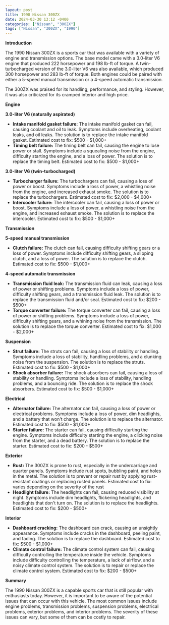 ```yaml
---
layout: post
title: 1990 Nissan 300ZX
date: 2024-03-30 13:12 -0400
categories: ["Nissan", "300ZX"]
tags: ["Nissan", "300ZX", "1990"]
---
```

**Introduction**

The 1990 Nissan 300ZX is a sports car that was available with a variety of engine and transmission options. The base model came with a 3.0-liter V6 engine that produced 222 horsepower and 198 lb-ft of torque. A twin-turbocharged version of the 3.0-liter V6 was also available, which produced 300 horsepower and 283 lb-ft of torque. Both engines could be paired with either a 5-speed manual transmission or a 4-speed automatic transmission.

The 300ZX was praised for its handling, performance, and styling. However, it was also criticized for its cramped interior and high price.

**Engine**

**3.0-liter V6 (naturally aspirated)**

* **Intake manifold gasket failure:** The intake manifold gasket can fail, causing coolant and oil to leak. Symptoms include overheating, coolant leaks, and oil leaks. The solution is to replace the intake manifold gasket. Estimated cost to fix: $500 - $1,000+
* **Timing belt failure:** The timing belt can fail, causing the engine to lose power or stall. Symptoms include a squealing noise from the engine, difficulty starting the engine, and a loss of power. The solution is to replace the timing belt. Estimated cost to fix: $500 - $1,000+

**3.0-liter V6 (twin-turbocharged)**

* **Turbocharger failure:** The turbochargers can fail, causing a loss of power or boost. Symptoms include a loss of power, a whistling noise from the engine, and increased exhaust smoke. The solution is to replace the turbochargers. Estimated cost to fix: $2,000 - $4,000+
* **Intercooler failure:** The intercooler can fail, causing a loss of power or boost. Symptoms include a loss of power, a whistling noise from the engine, and increased exhaust smoke. The solution is to replace the intercooler. Estimated cost to fix: $500 - $1,000+

**Transmission**

**5-speed manual transmission**

* **Clutch failure:** The clutch can fail, causing difficulty shifting gears or a loss of power. Symptoms include difficulty shifting gears, a slipping clutch, and a loss of power. The solution is to replace the clutch. Estimated cost to fix: $500 - $1,000+

**4-speed automatic transmission**

* **Transmission fluid leak:** The transmission fluid can leak, causing a loss of power or shifting problems. Symptoms include a loss of power, difficulty shifting gears, and a transmission fluid leak. The solution is to replace the transmission fluid and/or seal. Estimated cost to fix: $200 - $500+
* **Torque converter failure:** The torque converter can fail, causing a loss of power or shifting problems. Symptoms include a loss of power, difficulty shifting gears, and a whining noise from the transmission. The solution is to replace the torque converter. Estimated cost to fix: $1,000 - $2,000+

**Suspension**

* **Strut failure:** The struts can fail, causing a loss of stability or handling. Symptoms include a loss of stability, handling problems, and a clunking noise from the suspension. The solution is to replace the struts. Estimated cost to fix: $500 - $1,000+
* **Shock absorber failure:** The shock absorbers can fail, causing a loss of stability or handling. Symptoms include a loss of stability, handling problems, and a bouncing ride. The solution is to replace the shock absorbers. Estimated cost to fix: $500 - $1,000+

**Electrical**

* **Alternator failure:** The alternator can fail, causing a loss of power or electrical problems. Symptoms include a loss of power, dim headlights, and a battery that won't charge. The solution is to replace the alternator. Estimated cost to fix: $500 - $1,000+
* **Starter failure:** The starter can fail, causing difficulty starting the engine. Symptoms include difficulty starting the engine, a clicking noise from the starter, and a dead battery. The solution is to replace the starter. Estimated cost to fix: $200 - $500+

**Exterior**

* **Rust:** The 300ZX is prone to rust, especially in the undercarriage and quarter panels. Symptoms include rust spots, bubbling paint, and holes in the metal. The solution is to prevent or repair rust by applying rust-resistant coatings or replacing rusted panels. Estimated cost to fix: varies depending on the severity of the rust
* **Headlight failure:** The headlights can fail, causing reduced visibility at night. Symptoms include dim headlights, flickering headlights, and headlights that don't turn on. The solution is to replace the headlights. Estimated cost to fix: $200 - $500+

**Interior**

* **Dashboard cracking:** The dashboard can crack, causing an unsightly appearance. Symptoms include cracks in the dashboard, peeling paint, and fading. The solution is to replace the dashboard. Estimated cost to fix: $500 - $1,000+
* **Climate control failure:** The climate control system can fail, causing difficulty controlling the temperature inside the vehicle. Symptoms include difficulty controlling the temperature, a lack of airflow, and a noisy climate control system. The solution is to repair or replace the climate control system. Estimated cost to fix: $200 - $500+

**Summary**

The 1990 Nissan 300ZX is a capable sports car that is still popular with enthusiasts today. However, it is important to be aware of the potential issues that can occur with this vehicle. The most common issues include engine problems, transmission problems, suspension problems, electrical problems, exterior problems, and interior problems. The severity of these issues can vary, but some of them can be costly to repair.

